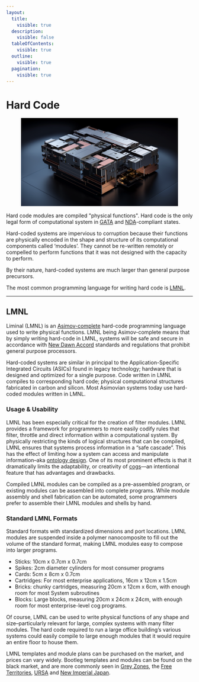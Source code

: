 ```yaml
---
layout:
  title:
    visible: true
  description:
    visible: false
  tableOfContents:
    visible: true
  outline:
    visible: true
  pagination:
    visible: true
---
```


# Hard Code

<figure><img src="../../.gitbook/assets/hardcode.png" alt="" width="563"><figcaption></figcaption></figure>

Hard code modules are compiled "physical functions". Hard code is the only legal form of computational system in [GATA](../../nations/gata/) and [NDA](../../nations/gata/politics/new-dawn-accords.md)-compliant states.

Hard-coded systems are impervious to corruption because their functions are physically encoded in the shape and structure of its computational components called ‘modules’. They cannot be re-written remotely or compelled to perform functions that it was not designed with the capacity to perform.

By their nature, hard-coded systems are much larger than general purpose precursors.

The most common programming language for writing hard code is [LMNL](hard-code.md#lmnl).

***

## LMNL

Liminal (LMNL) is an [Asimov-complete](asimovian-architecture.md) hard-code programming language used to write physical functions. LMNL being Asimov-complete means that by simply writing hard-code in LMNL, systems will be safe and secure in accordance with [New Dawn Accord](../../nations/gata/politics/new-dawn-accords.md) standards and regulations that prohibit general purpose processors.&#x20;

Hard-coded systems are similar in principal to the Application-Specific Integrated Circuits (ASICs) found in legacy technology; hardware that is designed and optimized for a single purpose. Code written in LMNL compiles to corresponding hard code; physical computational structures fabricated in carbon and silicon. Most Asimovian systems today use hard-coded modules written in LMNL.

### Usage & Usability

LMNL has been especially critical for the creation of filter modules. LMNL provides a framework for programmers to more easily codify rules that filter, throttle and direct information within a computational system. By physically restricting the kinds of logical structures that can be compiled, LMNL ensures that systems process information in a “safe cascade”. This has the effect of limiting how a system can access and manipulate information–aka [ontology design](asimovian-architecture.md#ontology-design). One of its most prominent effects is that it dramatically limits the adaptability, or creativity of [cogs](cogs.md)—an intentional feature that has advantages and drawbacks.

Compiled LMNL modules can be compiled as a pre-assembled program, or existing modules can be assembled into complete programs. While module assembly and shell fabrication can be automated, some programmers prefer to assemble their LMNL modules and shells by hand.

### **Standard LMNL Formats**

Standard formats with standardized dimensions and port locations. LMNL modules are suspended inside a polymer nanocomposite to fill out the volume of the standard format, making LMNL modules easy to compose into larger programs.

* Sticks: 10cm x 0.7cm x 0.7cm
* Spikes: 2cm diameter cylinders for most consumer programs
* Cards: 5cm x 8cm x 0.7cm
* Cartridges: For most enterprise applications, 16cm x 12cm x 1.5cm
* Bricks: chunky cartridges, measuring 20cm x 12cm x 6cm, with enough room for most System subroutines
* Blocks: Large blocks, measuring 20cm x 24cm x 24cm, with enough room for most enterprise-level cog programs.

Of course, LMNL can be used to write physical functions of any shape and size–particularly relevant for large, complex systems with many filter modules. The hard code required to run a large office building’s various systems could easily compile to large enough modules that it would require an entire floor to house them.

LMNL templates and module plans can be purchased on the market, and prices can vary widely. Bootleg templates and modules can be found on the black market, and are more commonly seen in [Grey Zones](../../nations/gata/politics/gray-zones.md), the [Free Territories](../../nations/free-territories/), [URSA](../../nations/ursa/) and [New Imperial Japan](../../nations/new-imperial-japan/).
